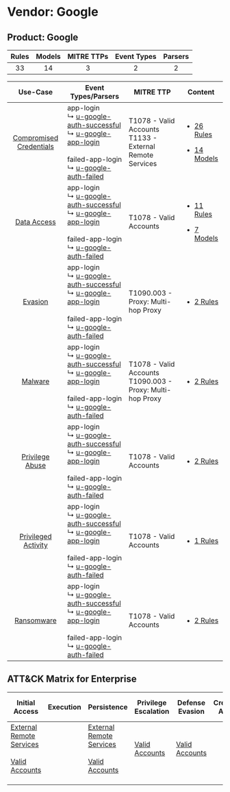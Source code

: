 Vendor: Google
==============
Product: Google
---------------
| Rules | Models | MITRE TTPs | Event Types | Parsers |
|:-----:|:------:|:----------:|:-----------:|:-------:|
|  33   |   14   |     3      |      2      |    2    |

|                                  Use-Case                                  | Event Types/Parsers                                                                                                                                                                                                                                                             | MITRE TTP                                                        | Content                                                                                                            |
|:--------------------------------------------------------------------------:| ------------------------------------------------------------------------------------------------------------------------------------------------------------------------------------------------------------------------------------------------------------------------------- | ---------------------------------------------------------------- | ------------------------------------------------------------------------------------------------------------------ |
| [Compromised Credentials](../../../UseCases/uc_compromised_credentials.md) |  app-login<br> ↳ [u-google-auth-successful](Parsers/parserContent_u-google-auth-successful.md)<br> ↳ [u-google-app-login](Parsers/parserContent_u-google-app-login.md)<br><br> failed-app-login<br> ↳ [u-google-auth-failed](Parsers/parserContent_u-google-auth-failed.md)<br> | T1078 - Valid Accounts<br>T1133 - External Remote Services<br>   | [<ul><li>26 Rules</li></ul><ul><li>14 Models</li></ul>](Rules_Models/r_m_google_google_Compromised_Credentials.md) |
|             [Data Access](../../../UseCases/uc_data_access.md)             |  app-login<br> ↳ [u-google-auth-successful](Parsers/parserContent_u-google-auth-successful.md)<br> ↳ [u-google-app-login](Parsers/parserContent_u-google-app-login.md)<br><br> failed-app-login<br> ↳ [u-google-auth-failed](Parsers/parserContent_u-google-auth-failed.md)<br> | T1078 - Valid Accounts<br>                                       | [<ul><li>11 Rules</li></ul><ul><li>7 Models</li></ul>](Rules_Models/r_m_google_google_Data_Access.md)              |
|                 [Evasion](../../../UseCases/uc_evasion.md)                 |  app-login<br> ↳ [u-google-auth-successful](Parsers/parserContent_u-google-auth-successful.md)<br> ↳ [u-google-app-login](Parsers/parserContent_u-google-app-login.md)<br><br> failed-app-login<br> ↳ [u-google-auth-failed](Parsers/parserContent_u-google-auth-failed.md)<br> | T1090.003 - Proxy: Multi-hop Proxy<br>                           | [<ul><li>2 Rules</li></ul>](Rules_Models/r_m_google_google_Evasion.md)                                             |
|                 [Malware](../../../UseCases/uc_malware.md)                 |  app-login<br> ↳ [u-google-auth-successful](Parsers/parserContent_u-google-auth-successful.md)<br> ↳ [u-google-app-login](Parsers/parserContent_u-google-app-login.md)<br><br> failed-app-login<br> ↳ [u-google-auth-failed](Parsers/parserContent_u-google-auth-failed.md)<br> | T1078 - Valid Accounts<br>T1090.003 - Proxy: Multi-hop Proxy<br> | [<ul><li>2 Rules</li></ul>](Rules_Models/r_m_google_google_Malware.md)                                             |
|         [Privilege Abuse](../../../UseCases/uc_privilege_abuse.md)         |  app-login<br> ↳ [u-google-auth-successful](Parsers/parserContent_u-google-auth-successful.md)<br> ↳ [u-google-app-login](Parsers/parserContent_u-google-app-login.md)<br><br> failed-app-login<br> ↳ [u-google-auth-failed](Parsers/parserContent_u-google-auth-failed.md)<br> | T1078 - Valid Accounts<br>                                       | [<ul><li>2 Rules</li></ul>](Rules_Models/r_m_google_google_Privilege_Abuse.md)                                     |
|     [Privileged Activity](../../../UseCases/uc_privileged_activity.md)     |  app-login<br> ↳ [u-google-auth-successful](Parsers/parserContent_u-google-auth-successful.md)<br> ↳ [u-google-app-login](Parsers/parserContent_u-google-app-login.md)<br><br> failed-app-login<br> ↳ [u-google-auth-failed](Parsers/parserContent_u-google-auth-failed.md)<br> | T1078 - Valid Accounts<br>                                       | [<ul><li>1 Rules</li></ul>](Rules_Models/r_m_google_google_Privileged_Activity.md)                                 |
|              [Ransomware](../../../UseCases/uc_ransomware.md)              |  app-login<br> ↳ [u-google-auth-successful](Parsers/parserContent_u-google-auth-successful.md)<br> ↳ [u-google-app-login](Parsers/parserContent_u-google-app-login.md)<br><br> failed-app-login<br> ↳ [u-google-auth-failed](Parsers/parserContent_u-google-auth-failed.md)<br> | T1078 - Valid Accounts<br>                                       | [<ul><li>2 Rules</li></ul>](Rules_Models/r_m_google_google_Ransomware.md)                                          |

ATT&CK Matrix for Enterprise
----------------------------
| Initial Access                                                                                                                                   | Execution | Persistence                                                                                                                                      | Privilege Escalation                                                | Defense Evasion                                                     | Credential Access | Discovery | Lateral Movement | Collection | Command and Control                                                                                                                       | Exfiltration | Impact |
| ------------------------------------------------------------------------------------------------------------------------------------------------ | --------- | ------------------------------------------------------------------------------------------------------------------------------------------------ | ------------------------------------------------------------------- | ------------------------------------------------------------------- | ----------------- | --------- | ---------------- | ---------- | ----------------------------------------------------------------------------------------------------------------------------------------- | ------------ | ------ |
| [External Remote Services](https://attack.mitre.org/techniques/T1133)<br><br>[Valid Accounts](https://attack.mitre.org/techniques/T1078)<br><br> |           | [External Remote Services](https://attack.mitre.org/techniques/T1133)<br><br>[Valid Accounts](https://attack.mitre.org/techniques/T1078)<br><br> | [Valid Accounts](https://attack.mitre.org/techniques/T1078)<br><br> | [Valid Accounts](https://attack.mitre.org/techniques/T1078)<br><br> |                   |           |                  |            | [Proxy: Multi-hop Proxy](https://attack.mitre.org/techniques/T1090/003)<br><br>[Proxy](https://attack.mitre.org/techniques/T1090)<br><br> |              |        |